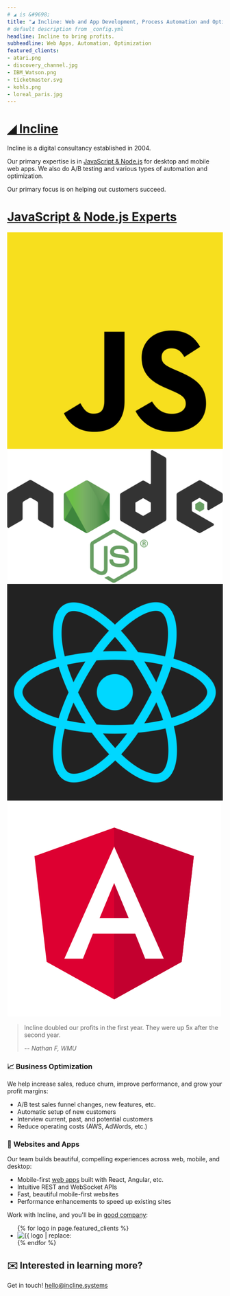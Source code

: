 ```yaml
---
# ◢ is &#9698;
title: "◢ Incline: Web and App Development, Process Automation and Optimization"
# default description from _config.yml
headline: Incline to bring profits.
subheadline: Web Apps, Automation, Optimization
featured_clients:
- atari.png
- discovery_channel.jpg
- IBM_Watson.png
- ticketmaster.svg
- kohls.png
- loreal_paris.jpg
---
```



<div class="row services">
<div class="col-sm" markdown="1">

# [◢ Incline](/)

Incline is a digital consultancy established in 2004.

Our primary expertise is in [JavaScript & Node.js](javascript/) for desktop and mobile web apps.
We also do A/B testing and various types of automation and optimization.

Our primary focus is on helping out customers succeed.

</div>
<div class="col-sm js-icons-home" markdown="1">

# [JavaScript & Node.js Experts](javascript/)

[![JavaScript](assets/images/javascript.svg)![Node.js](assets/images/nodejs.svg)![React](assets/images/react.svg)![Angular](assets/images/angular.svg)](javascript/)

</div>
</div>

> Incline doubled our profits in the first year. They were up 5x after the second year.
>
> <cite>-- Nathan F, WMU</cite>

<div class="row services">
<div class="col-sm" markdown="1">

### 📈 Business Optimization

We help increase sales, reduce churn, improve performance, and grow your profit margins:

* A/B test sales funnel changes, new features, etc.
* Automatic setup of new customers
* Interview current, past, and potential customers
* Reduce operating costs (AWS, AdWords, etc.)

</div>
<div class="col-sm" markdown="1">

### 📱 Websites and Apps
Our team builds beautiful, compelling experiences across web, mobile, and desktop:

* Mobile-first [web apps](javascript/) built with React, Angular, etc.
* Intuitive REST and WebSocket APIs
* Fast, beautiful mobile-first websites
* Performance enhancements to speed up existing sites

</div>
</div>


Work with Incline, and you'll be in  [good company](clients/):

<ul class="logos">
{% for logo in page.featured_clients %}
   <li><img src="assets/images/logos/{{ logo }}" alt="{{ logo | replace: "_", " " |  capitalize }}" /></li>
{% endfor %}
</ul>


## ✉️ Interested in learning more?

Get in touch! [hello@incline.systems](mailto:hello@incline.systems)
